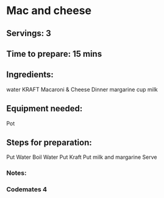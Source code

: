 # Mac and cheese 

## Servings: 3

## Time to prepare: 15 mins

## Ingredients:
water
KRAFT Macaroni & Cheese Dinner
margarine
cup milk

## Equipment needed:
Pot

## Steps for preparation:
Put Water
Boil Water
Put Kraft
Put milk and margarine
Serve


### Notes:



### Codemates 4
